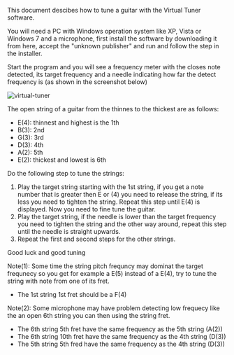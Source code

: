 This document descibes how to tune a guitar with the Virtual Tuner software.

You will need a PC with Windows operation system like XP, Vista or Windows 7 and a microphone, first install the software by downloading it from here, accept the "unknown publisher" and run and follow the step in the installer.

Start the program and you will see a frequency meter with the closes note detected, its target frequency and a needle indicating how far the detect frequency is (as shown in the screenshot below)

![virtual-tuner](https://github.com/MarcoRavich/virtual-tuner/assets/171307/0d6c0696-e33c-43b8-8296-c71963978d46)

The open string of a guitar from the thinnes to the thickest are as follows:
- E(4): thinnest and highest is the 1th
- B(3): 2nd
- G(3): 3rd
- D(3): 4th
- A(2): 5th
- E(2): thickest and lowest is 6th

Do the following step to tune the strings:

1. Play the target string starting with the 1st string, if you get a note number that is greater then E or (4) you need to release the string, if its less you need to tighten the string. Repeat this step until E(4) is displayed. Now you need to fine tune the guitar.
2. Play the target string, if the needle is lower than the target frequency you need to tighten the string and the other way around, repeat this step until the needle is straight upwards.
3. Repeat the first and second steps for the other strings.

Good luck and good tuning

Note(1): Some time the string pitch frequncy may dominat the target frequnecy so you get for example a E(5) instead of a E(4), try to tune the string with note from one of its fret.

- The 1st string 1st fret should be a F(4)

Note(2): Some microphone may have problem detecting low frequecy like the an open 6th string you can then using the string fret.

- The 6th string 5th fret have the same frequency as the 5th string (A(2))
- The 6th string 10th fret have the same frequency as the 4th string (D(3))
- The 5th string 5th fred have the same frequency as the 4th string (D(3))
